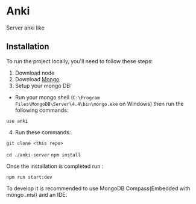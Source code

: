 # Anki
Server anki like

## Installation
To run the project locally, you'll need to follow these steps:

1. Download node
2. Download [Mongo](https://www.mongodb.com/try/download/community)
3. Setup your mongo DB:
- Run your mongo shell (`C:\Program Files\MongoDB\Server\4.4\bin\mongo.exe` on Windows) then run the following commands: 
```shell
use anki
```
   
4. Run these commands:

`git clone <this repo>`

`cd ./anki-server`
`npm install`

Once the installation is completed run :

`npm run start:dev`

To develop it is recommended to use MongoDB Compass(Embedded with mongo .msi) and an IDE.
